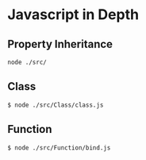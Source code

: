 # Javascript in Depth


## Property Inheritance

    node ./src/


## Class

    $ node ./src/Class/class.js

## Function

    $ node ./src/Function/bind.js
